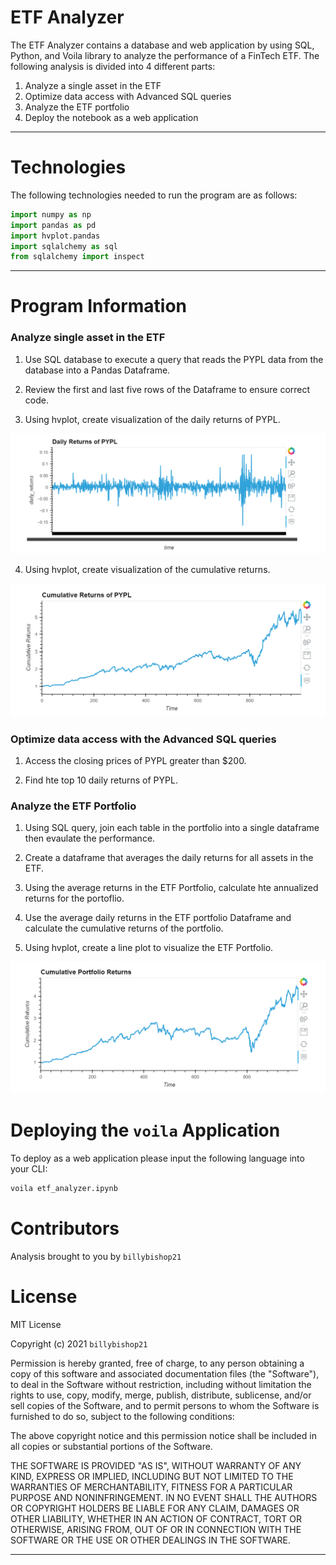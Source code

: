 # **ETF Analyzer**

The ETF Analyzer contains a database and web application by using SQL, Python, and Voila library to analyze the performance of a FinTech ETF. The following analysis is divided into 4 different parts:

1. Analyze a single asset in the ETF
2. Optimize data access with Advanced SQL queries
3. Analyze the ETF portfolio
4. Deploy the notebook as a web application

---
# Technologies

The following technologies needed to run the program are as follows:

```python
import numpy as np
import pandas as pd
import hvplot.pandas
import sqlalchemy as sql
from sqlalchemy import inspect
```
---

# Program Information

### Analyze single asset in the ETF

1. Use SQL database to execute a query that reads the PYPL data from the database into a Pandas Dataframe.

2. Review the first and last five rows of the Dataframe to ensure correct code.

3. Using hvplot, create visualization of the daily returns of PYPL.

![hvplot_PYPL_daily_returns](./Resources/hvplot_PYPL_daily_returns.png/)

4. Using hvplot, create visualization of the cumulative returns. 

![hvplot_PYPL_cum_returns](./Resources/hvplot_PYPL_cum_returns.png/)

### Optimize data access with the Advanced SQL queries

1. Access the closing prices of PYPL greater than $200.

2. Find hte top 10 daily returns of PYPL.

### Analyze the ETF Portfolio

1. Using SQL query, join each table in the portfolio into a single dataframe then evaulate the performance. 

2. Create a dataframe that averages the daily returns for all assets in the ETF.

3. Using the average returns in the ETF Portfolio, calculate hte annualized returns for the portoflio.

4. Use the average daily returns in the ETF portfolio Dataframe and calculate the cumulative returns of the portfolio. 

5. Using hvplot, create a line plot to visualize the ETF Portfolio.

![hvplot_portfolio_cum_returns](./Resources/hvplot_portfolio_cum_returns.png/)


# Deploying the `voila` Application

To deploy as a web application please input the following language into your CLI:

```python
voila etf_analyzer.ipynb
```


# Contributors

Analysis brought to you by `billybishop21`


# License

MIT License

Copyright (c) 2021 `billybishop21`

Permission is hereby granted, free of charge, to any person obtaining a copy
of this software and associated documentation files (the "Software"), to deal
in the Software without restriction, including without limitation the rights
to use, copy, modify, merge, publish, distribute, sublicense, and/or sell
copies of the Software, and to permit persons to whom the Software is
furnished to do so, subject to the following conditions:

The above copyright notice and this permission notice shall be included in all
copies or substantial portions of the Software.

THE SOFTWARE IS PROVIDED "AS IS", WITHOUT WARRANTY OF ANY KIND, EXPRESS OR
IMPLIED, INCLUDING BUT NOT LIMITED TO THE WARRANTIES OF MERCHANTABILITY,
FITNESS FOR A PARTICULAR PURPOSE AND NONINFRINGEMENT. IN NO EVENT SHALL THE
AUTHORS OR COPYRIGHT HOLDERS BE LIABLE FOR ANY CLAIM, DAMAGES OR OTHER
LIABILITY, WHETHER IN AN ACTION OF CONTRACT, TORT OR OTHERWISE, ARISING FROM,
OUT OF OR IN CONNECTION WITH THE SOFTWARE OR THE USE OR OTHER DEALINGS IN THE
SOFTWARE.

---